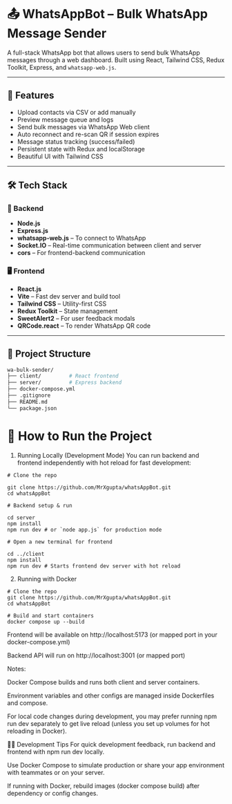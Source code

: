 # 📤 WhatsAppBot – Bulk WhatsApp Message Sender

A full-stack WhatsApp bot that allows users to send bulk WhatsApp messages through a web dashboard. Built using React,
Tailwind CSS, Redux Toolkit, Express, and `whatsapp-web.js`.

---

## 🚀 Features

- Upload contacts via CSV or add manually
- Preview message queue and logs
- Send bulk messages via WhatsApp Web client
- Auto reconnect and re-scan QR if session expires
- Message status tracking (success/failed)
- Persistent state with Redux and localStorage
- Beautiful UI with Tailwind CSS

---

## 🛠️ Tech Stack

### 🔧 Backend

- **Node.js**
- **Express.js**
- **whatsapp-web.js** – To connect to WhatsApp
- **Socket.IO** – Real-time communication between client and server
- **cors** – For frontend-backend communication

### 🖥️ Frontend

- **React.js**
- **Vite** – Fast dev server and build tool
- **Tailwind CSS** – Utility-first CSS
- **Redux Toolkit** – State management
- **SweetAlert2** – For user feedback modals
- **QRCode.react** – To render WhatsApp QR code

---

## 📂 Project Structure

```bash
wa-bulk-sender/
├── client/         # React frontend
├── server/         # Express backend
├── docker-compose.yml
├── .gitignore
├── README.md
└── package.json
```

# 🚀 How to Run the Project

1. Running Locally (Development Mode)
   You can run backend and frontend independently with hot reload for fast development:

```
# Clone the repo

git clone https://github.com/MrXgupta/whatsAppBot.git
cd whatsAppBot

# Backend setup & run

cd server
npm install
npm run dev # or `node app.js` for production mode

# Open a new terminal for frontend

cd ../client
npm install
npm run dev # Starts frontend dev server with hot reload
```

2. Running with Docker

```aiignore
# Clone the repo
git clone https://github.com/MrXgupta/whatsAppBot.git
cd whatsAppBot

# Build and start containers
docker compose up --build
```

Frontend will be available on http://localhost:5173 (or mapped port in your docker-compose.yml)

Backend API will run on http://localhost:3001 (or mapped port)

Notes:

Docker Compose builds and runs both client and server containers.

Environment variables and other configs are managed inside Dockerfiles and compose.

For local code changes during development, you may prefer running npm run dev separately to get live reload (unless you
set up volumes for hot reloading in Docker).

🧑‍💻 Development Tips
For quick development feedback, run backend and frontend with npm run dev locally.

Use Docker Compose to simulate production or share your app environment with teammates or on your server.

If running with Docker, rebuild images (docker compose build) after dependency or config changes.

